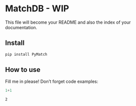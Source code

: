 MatchDB - WIP
================

<!-- WARNING: THIS FILE WAS AUTOGENERATED! DO NOT EDIT! -->

This file will become your README and also the index of your
documentation.

## Install

``` sh
pip install PyMatch
```

## How to use

Fill me in please! Don’t forget code examples:

``` python
1+1
```

    2
